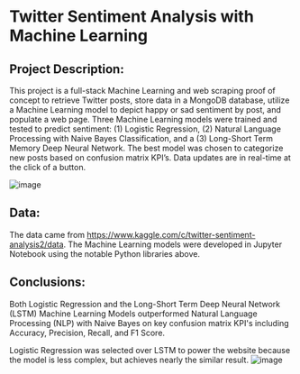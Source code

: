# Twitter Sentiment Analysis with Machine Learning 

## Project Description:
This project is a full-stack Machine Learning and web scraping proof of concept to retrieve Twitter posts, store data in a MongoDB database, utilize a Machine Learning model to depict happy or sad sentiment by post, and populate a web page. Three Machine Learning models were trained and tested to predict sentiment: (1) Logistic Regression, (2) Natural Language Processing with Naive Bayes Classification, and a (3) Long-Short Term Memory Deep Neural Network. The best model was chosen to categorize new posts based on confusion matrix KPI’s. Data updates are in real-time at the click of a button.

![image](https://user-images.githubusercontent.com/51388767/71027386-2b9e2d00-20d9-11ea-953d-2b9f9a63067d.png)



## Data:
The data came from https://www.kaggle.com/c/twitter-sentiment-analysis2/data. The Machine Learning models were developed in Jupyter Notebook using the notable Python libraries above.  

## Conclusions:
Both Logistic Regression and the Long-Short Term Deep Neural Network (LSTM) Machine Learning Models outperformed Natural Language Processing (NLP) with Naive Bayes on key confusion matrix KPI's including Accuracy, Precision, Recall, and F1 Score.

Logistic Regression was selected over LSTM to power the website because the model is less complex, but achieves nearly the similar result. 
![image](https://user-images.githubusercontent.com/51388767/71110333-1555a700-2195-11ea-9537-303bc1ce4be4.png)





